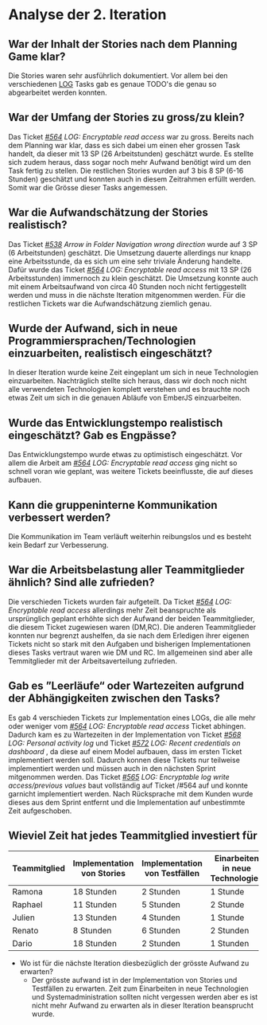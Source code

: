 # Analyse der 2. Iteration
## War der Inhalt der Stories nach dem Planning Game klar?
Die Stories waren sehr ausführlich dokumentiert. Vor allem bei den verschiedenen [LOG](https://github.com/puzzle-bbt/kon-cryptopus-access-log-history/blob/main/README.md#log-page-minimal-example) Tasks gab es genaue TODO's die genau so abgearbeitet werden konnten.
## War der Umfang der Stories zu gross/zu klein?
Das Ticket _[#564](https://github.com/puzzle/cryptopus/issues/564) LOG: Encryptable read access_ war zu gross. Bereits nach dem Planning war klar, dass es sich dabei um einen eher grossen Task handelt, da dieser mit 13 SP (26 Arbeitstunden) geschätzt wurde. Es stellte sich zudem heraus, dass sogar noch mehr Aufwand benötigt wird um den Task fertig zu stellen.
Die restlichen Stories wurden auf 3 bis 8 SP (6-16 Stunden) geschätzt und konnten auch in diesem Zeitrahmen erfüllt werden. Somit war die Grösse dieser Tasks angemessen.
## War die Aufwandschätzung der Stories realistisch?
Das Ticket _[#538](https://github.com/puzzle/cryptopus/issues/538) Arrow in Folder Navigation wrong direction_ wurde auf 3 SP (6 Arbeitstunden) geschätzt. Die Umsetzung dauerte allerdings nur knapp eine Arbeitsstunde, da es sich um eine sehr triviale Änderung handelte.
Dafür wurde das Ticket _[#564](https://github.com/puzzle/cryptopus/issues/564) LOG: Encryptable read access_ mit 13 SP (26 Arbeitsstunden)  immernoch zu klein geschätzt. Die Umsetzung konnte auch mit einem Arbeitsaufwand von circa 40 Stunden noch nicht fertiggestellt werden und muss in die nächste Iteration mitgenommen werden.
Für die restlichen Tickets war die Aufwandschätzung ziemlich genau.
## Wurde der Aufwand, sich in neue Programmiersprachen/Technologien einzuarbeiten, realistisch eingeschätzt?
In dieser Iteration wurde keine Zeit eingeplant um sich in neue Technologien einzuarbeiten. Nachträglich stellte sich heraus, dass wir doch noch nicht alle verwendeten Technologien komplett verstehen und es brauchte noch etwas Zeit um sich in die genauen Abläufe von EmberJS einzuarbeiten.
## Wurde das Entwicklungstempo realistisch eingeschätzt? Gab es Engpässe?
Das Entwicklungstempo wurde etwas zu optimistisch eingeschätzt. Vor allem die Arbeit am _[#564](https://github.com/puzzle/cryptopus/issues/564) LOG: Encryptable read access_ ging nicht so schnell voran wie geplant, was weitere Tickets beeinflusste, die auf dieses aufbauen.
## Kann die gruppeninterne Kommunikation verbessert werden?
Die Kommunikation im Team verläuft weiterhin reibungslos und es besteht kein Bedarf zur Verbesserung.
## War die Arbeitsbelastung aller Teammitglieder ähnlich? Sind alle zufrieden?
Die verschieden Tickets wurden fair aufgeteilt. Da Ticket _[#564](https://github.com/puzzle/cryptopus/issues/564) LOG: Encryptable read access_ allerdings mehr Zeit beanspruchte als ursprünglich geplant erhöhte sich der Aufwand der beiden Teammitglieder, die diesem Ticket zugewiesen waren (DM,RC). Die anderen Teammitglieder konnten nur begrenzt aushelfen, da sie nach dem Erledigen ihrer eigenen Tickets nicht so stark mit den Aufgaben und bisherigen Implementationen dieses Tasks vertraut waren wie 
DM und RC. Im allgemeinen sind aber alle Temmitglieder mit der Arbeitsaverteilung zufrieden.
## Gab es ”Leerläufe“ oder Wartezeiten aufgrund der Abhängigkeiten zwischen den Tasks?
Es gab 4 verschieden Tickets zur Implementation eines LOGs, die alle mehr oder weniger vom _[#564](https://github.com/puzzle/cryptopus/issues/564) LOG: Encryptable read access_ Ticket abhingen. Dadurch kam es zu Wartezeiten in der Implementation von Ticket _[#568](https://github.com/puzzle/cryptopus/issues/568) LOG: Personal activity log_ 
und Ticket _[#572](https://github.com/puzzle/cryptopus/issues/572) LOG: Recent credentials on dashboard_ , da diese auf einem Model aufbauen, dass im ersten Ticket implementiert werden soll. Dadurch konnen diese Tickets nur teilweise implementiert werden und müssen auch in den nächsten Sprint mitgenommen werden. Das Ticket _[#565](https://github.com/puzzle/cryptopus/issues/565) LOG: Encryptable log write access/previous values_ 
baut vollständig auf Ticket /#564 auf und konnte garnicht implementiert werden. Nach Rücksprache mit dem Kunden wurde dieses aus dem Sprint entfernt und die Implementation auf unbestimmte Zeit aufgeschoben.
## Wieviel Zeit hat jedes Teammitglied investiert für

Teammitglied| Implementation von Stories | Implementation von Testfällen | Einarbeiten in neue Technologien  | Systemadministration (Setup Cryptopus) |
|-----------|----------------------------|-------------------------------|-----------------------------------|----------------------|
|Ramona     | 18 Stunden                 | 2 Stunden                     |  1 Stunde                         | 1 Stunde             |
|Raphael    | 11 Stunden                 | 5 Stunden                     |  2 Stunde                         | 4 Stunden            |
|Julien     | 13 Stunden                 | 4 Stunden                     |  1 Stunde                         | 3 Stunden            |
|Renato     | 8 Stunden                  | 6 Stunden                     |  2 Stunden                        | 5 Stunden            |
|Dario      | 18 Stunden                 | 2 Stunden                     |  1 Stunden                        | 0 Stunden            |

  * Wo ist für die nächste Iteration diesbezüglich der grösste Aufwand zu erwarten? 
    * Der grösste aufwand ist in der Implementation von Stories und Testfällen zu erwarten. Zeit zum Einarbeiten in neue Technologien und Systemadministration sollten nicht vergessen werden aber es ist nicht mehr Aufwand zu erwarten als in dieser Iteration beansprucht wurde.
